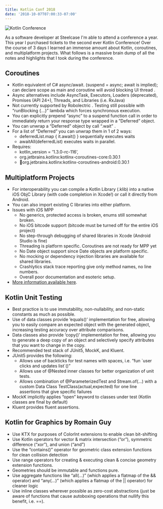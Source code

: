 ```yaml
---
title: Kotlin Conf 2018
date: '2018-10-07T07:00:33-07:00'
---
```

![Kotlin Conference](/img/blog/kotlinConf.jpeg)

As a software developer at Steelcase I'm able to attend a conference a year.  This year I purchased tickets to the second ever Kotlin Conference!  Over the course of 3 days I learned an immense amount about Kotlin, coroutines, and multiplatform projects.  What follows is a massive brain dump of all the notes and highlights that I took during the conference.

## Coroutines

* Kotlin equivalent of C# async/await. (suspend = async; await is implied); can declare scope as main and coroutine will avoid blocking UI thread
  .
* Async alternatives include AsyncTask, Executors, Loaders (deprecated), Promises (API 24+), Threads, and Libraries (i.e. RxJava)
* Not currently supported by Robolectric
  .  Testing still possible with “runBlocking {…}” lambda which forces synchronous execution.
* You can explicitly prepend “async” to a suspend function call in order to immediately return your response type wrapped in a ”Deferred” object.
* You can unwrap a “Deferred” object by call “.wait”
  .
* For a list of “Deferred” you can unwrap them in 1 of 2 ways:
  * deferredList.map { it.await() } sequentially executes waits
  * awaitAll(deferredList) executes waits in parallel.
* Requires: 
  * kotlin_version = '1.3.0-rc-116’,
  * org.jetbrains.kotlinx:kotlinx-coroutines-core:0.30.1 
  * org.jetbrains.kotlinx:kotlinx-coroutines-android:0.30.1

## Multiplatform Projects

* For interoperability you can compile a Kotlin Library (.klib) into a native iOS ObjC Library (with code completion in Xcode!) or call it directly from Android.
* You can also import existing C libraries into either platform. 
* Issues with iOS MPP
  * No generics, protected access is broken, enums still somewhat broken.
  * No iOS bitcode support (bitcode must be turned off for the entire iOS project)
  * No step-through debugging of shared libraries in Xcode (Android Studio is fine)
  * Threading is platform specific.  Coroutines are not ready for MPP yet
  * No Date object support since Date objects are platform specific.
  * No mocking or dependency injection libraries are available for shared libraries.
  * Crashlytics stack trace reporting give only method names, no line numbers.
  * Overall poor documentation and esoteric setup.
* [More information available here](https://kotlinlang.org/docs/tutorials/native/mpp-ios-android.html). 

## Kotlin Unit Testing

* Best practice is to use immutability, non-nullability, and non-static constants as much as possible.
* Use of data classes provide ’equals()’ implementation for free, allowing you to easily compare an expected object with the generated object, increasing testing accuracy over attribute comparisons.
* Data classes also provide ‘copy()’ implementation for free, allowing you to generate a deep copy of an object and selectively specify attributes that you want to change in the copy.
* Recommended test stack of JUnit5, MockK, and Kluent.
* JUnit5 provides the following:
  * Allows use of backticks for test names with spaces, i.e. ”fun \`user clicks and updates list\`()”
  * Allows use of @Nested inner classes for better organization of unit tests.
  * Allows combination of @ParameterizedTest and Stream.of(…) with a custom Data Class TestClass(actual,expected) for one line assertions that give specific failures
* MockK implicitly applies “open” keyword to classes under test (Kotlin classes are final by default)
* Kluent provides fluent assertions.

## Kotlin for Graphics by Romain Guy

* Use KTX for purposes of ColorInt extensions to enable clean bit-shifting
* Use Kotlin operators for vector & matrix intersection (“or”), symmetric difference (“xor”), and union (“and”)
* Use the “contains()” operator  for geometric class extension functions for clean collision detection
* Use range operators for creating & executing clean & concise geometry extension functions.
* Geometries should be immutable and functions pure.
* Use aggregate functions like “all(…)” (which applies a flatmap of the && operator) and “any(…)” (which applies a flatmap of the || operator) for cleaner logic
* Use inline classes wherever possible as zero-cost abstractions (just be aware of functions that cause autoboxing operations that nullify this benefit, i.e. ==).
